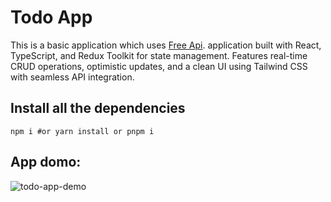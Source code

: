 # Todo App

This is a basic application which uses [Free Api](https://freeapi.app/). application built with React, TypeScript, and Redux Toolkit for state management. Features real-time CRUD operations, optimistic updates, and a clean UI using Tailwind CSS with seamless API integration.

## Install all the dependencies
```
npm i #or yarn install or pnpm i
```

## App domo:

![todo-app-demo](https://github.com/user-attachments/assets/5c9dadaa-b409-442f-8df4-0e5860a4764f)
